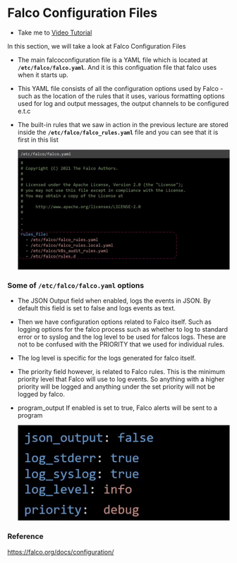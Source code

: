 # Falco Configuration Files
  - Take me to [Video Tutorial](https://kodekloud.com/courses/1378608/lectures/31792759)

In this section, we will take a look at Falco Configuration Files

- The main falcoconfiguration file is a YAML file which is located at **`/etc/falco/falco.yaml`**. And it is this configuation file that falco uses when it starts up.

- This YAML file consists of all the configuration options used by Falco -such as the location of the rules that it uses, various formatting options used for log and output messages, the output channels to be configured e.t.c

- The built-in rules that we saw in action in the previous lecture are stored inside the **`/etc/falco/falco_rules.yaml`** file and you can see that it is first in this list

  ![falcoconfig00](../../images/falcoconfig00.png)

### Some of **`/etc/falco/falco.yaml`** options

- The JSON Output field when enabled, logs the events in JSON. By default this field is set to false and logs events as text.

- Then we have configuration options related to Falco itself. Such as logging options for the falco process such as whether to log to standard error   or to syslog and the log level to be used for falcos logs. These are not to be confused with the PRIORITY that we used for individual rules.

- The log level is specific for the logs generated for falco itself.

- The priority field however, is related to Falco rules. This is the minimum priority level that Falco will use to log events. So anything with a higher priority will be logged and anything under the set priority will not be logged by falco.

- program_output If enabled is set to true, Falco alerts will be sent to a program

  ![falcoconfig01](../../images/falcoconfig01.png)



### Reference

https://falco.org/docs/configuration/
